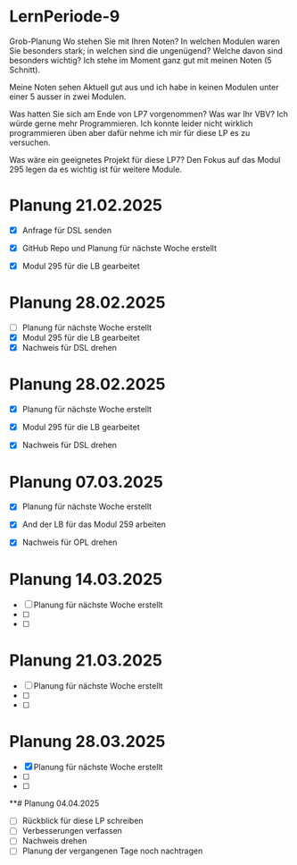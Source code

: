 # LernPeriode-9


Grob-Planung Wo stehen Sie mit Ihren Noten? In welchen Modulen waren Sie besonders stark; in welchen sind die ungenügend? Welche davon sind besonders wichtig? Ich stehe im Moment ganz gut mit meinen Noten (5 Schnitt).

Meine Noten sehen Aktuell gut aus und ich habe in keinen Modulen unter einer 5 ausser in zwei Modulen.

Was hatten Sie sich am Ende von LP7 vorgenommen? Was war Ihr VBV? Ich würde gerne mehr Programmieren. Ich konnte leider nicht wirklich programmieren üben aber dafür nehme ich mir für diese LP es zu versuchen.

Was wäre ein geeignetes Projekt für diese LP7? Den Fokus auf das Modul 295 legen da es wichtig ist für weitere Module.


# Planung 21.02.2025
- [x] Anfrage für DSL senden
- [x] GitHub Repo und Planung für nächste Woche erstellt
- [x] Modul 295 für die LB gearbeitet


# Planung 28.02.2025
- [ ] Planung für nächste Woche erstellt
- [x] Modul 295 für die LB gearbeitet
- [x] Nachweis für DSL drehen

# Planung 28.02.2025
- [x] Planung für nächste Woche erstellt
- [x] Modul 295 für die LB gearbeitet
- [x] Nachweis für DSL drehen


# Planung 07.03.2025
- [x] Planung für nächste Woche erstellt
- [x] And der LB für das Modul 259 arbeiten
- [x] Nachweis für OPL drehen


# Planung 14.03.2025
- [ ] Planung für nächste Woche erstellt
- [ ] 
- [ ] 



# Planung 21.03.2025
- [ ] Planung für nächste Woche erstellt
- [ ] 
- [ ] 



# Planung 28.03.2025
- [x] Planung für nächste Woche erstellt
- [ ] 
- [ ] 



**# Planung 04.04.2025
- [ ] Rückblick für diese LP schreiben
- [ ] Verbesserungen verfassen
- [ ] Nachweis drehen
- [ ] Planung der vergangenen Tage noch nachtragen
